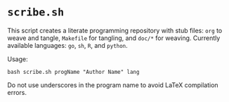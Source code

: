 # `scribe.sh`

This script creates a literate programming repository with stub files:
`org` to weave and tangle, `Makefile` for tangling, and `doc/*` for
weaving. Currently available languages: `go`, `sh`, `R`, and `python`.

Usage:

    bash scribe.sh progName "Author Name" lang

Do not use underscores in the program name to avoid LaTeX compilation
errors.